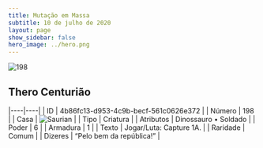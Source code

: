 ```yaml
---
title: Mutação em Massa
subtitle: 10 de julho de 2020
layout: page
show_sidebar: false
hero_image: ../hero.png
---
```


![198](https://cdn.keyforgegame.com/media/card_front/pt/479_198_QGX7VGG3MX9J_pt.png)

## Thero Centurião

|----|----|
| ID | 4b86fc13-d953-4c9b-becf-561c0626e372 |
| Número | 198 |
| Casa | ![Saurian](https://archonarcana.com/images/thumb/9/9e/Saurian_P.png/22px-Saurian_P.png "Sauro") |
| Tipo | Criatura |
| Atributos | Dinossauro • Soldado |
| Poder | 6 |
| Armadura | 1 |
| Texto | Jogar/Luta: Capture 1A. |
| Raridade | Comum |
| Dizeres | “Pelo bem da república!” |
